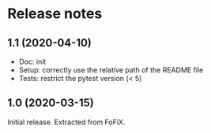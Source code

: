 Release notes
=============

1.1 (2020-04-10)
----------------

- Doc: init
- Setup: correctly use the relative path of the README file
- Tests: restrict the pytest version (< 5)


1.0 (2020-03-15)
----------------

Initial release. Extracted from FoFiX.

